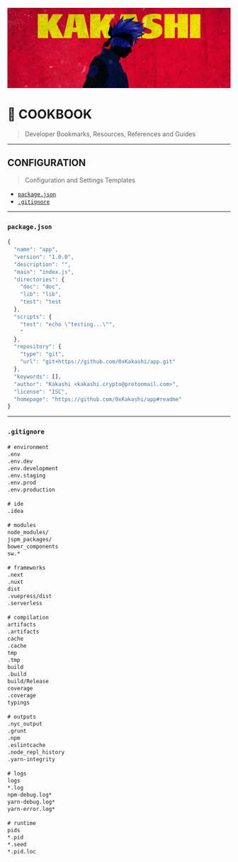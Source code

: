 ![0xKakashi](./banner.png)

# 📔 COOKBOOK

> Developer Bookmarks, Resources, References and Guides

---

## CONFIGURATION

> Configuration and Settings Templates

* [`package.json`](#`package.json`)
* [`.gitignore`](#`.gitignore`)

---

### `package.json`

```js
{
  "name": "app",
  "version": "1.0.0",
  "description": "",
  "main": "index.js",
  "directories": {
    "doc": "doc",
    "lib": "lib",
    "test": "test
  },
  "scripts": {
    "test": "echo \"testing...\"",
    "
  },
  "repository": {
    "type": "git",
    "url": "git+https://github.com/0xKakashi/app.git"
  },
  "keywords": [],
  "author": "Kakashi <kakashi.crypto@protonmail.com>",
  "license": "ISC",
  "homepage": "https://github.com/0xKakashi/app#readme"
}
```

---

### `.gitignore`

```
# environment
.env
.env.dev
.env.development
.env.staging
.env.prod
.env.production

# ide
.idea

# modules
node_modules/
jspm_packages/
bower_components
sw.*

# frameworks
.next
.nuxt
dist
.vuepress/dist
.serverless

# compilation
artifacts
.artifacts
cache
.cache
tmp
.tmp
build
.build
build/Release
coverage
.coverage
typings

# outputs
.nyc_output
.grunt
.npm
.eslintcache
.node_repl_history
.yarn-integrity

# logs
logs
*.log
npm-debug.log*
yarn-debug.log*
yarn-error.log*

# runtime
pids
*.pid
*.seed
*.pid.loc
```

